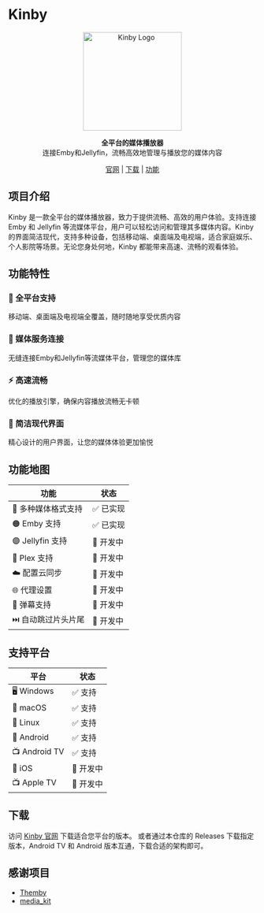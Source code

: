 # **Kinby**

<p align="center">
  <img src="https://kinby.xac.one/icon.webp" alt="Kinby Logo" width="200"/>
</p>

<p align="center">
  <strong>全平台的媒体播放器</strong><br>
  连接Emby和Jellyfin，流畅高效地管理与播放您的媒体内容
</p>

<p align="center">
  <a href="https://kinby.xac.one/">官网</a> |
  <a href="#下载">下载</a> |
  <a href="#功能特性">功能</a>
</p>

## 项目介绍

Kinby 是一款全平台的媒体播放器，致力于提供流畅、高效的用户体验。支持连接 Emby 和 Jellyfin 等流媒体平台，用户可以轻松访问和管理其多媒体内容。Kinby 的界面简洁现代，支持多种设备，包括移动端、桌面端及电视端，适合家庭娱乐、个人影院等场景。无论您身处何地，Kinby 都能带来高速、流畅的观看体验。

## 功能特性

### 📱 全平台支持
移动端、桌面端及电视端全覆盖，随时随地享受优质内容

### 🔄 媒体服务连接
无缝连接Emby和Jellyfin等流媒体平台，管理您的媒体库

### ⚡ 高速流畅
优化的播放引擎，确保内容播放流畅无卡顿

### 🎨 简洁现代界面
精心设计的用户界面，让您的媒体体验更加愉悦

## 功能地图

| 功能 | 状态 |
|------|------|
| 🎵 多种媒体格式支持 | ✅ 已实现 |
| 🟠 Emby 支持 | ✅ 已实现 |
| 🟣 Jellyfin 支持 | 🔄 开发中 |
| 🔷 Plex 支持 | 🔄 开发中 |
| ☁️ 配置云同步 | 🔄 开发中 |
| 🌐 代理设置 | 🔄 开发中 |
| 💬 弹幕支持 | 🔄 开发中 |
| ⏭️ 自动跳过片头片尾 | 🔄 开发中 |


## 支持平台
| 平台 | 状态 |
|------|------|
| 🖥️ Windows | ✅ 支持 |
| 🍎 macOS | ✅ 支持 |
| 🐧 Linux | ✅ 支持 |
| 📱 Android | ✅ 支持 |
| 📺 Android TV | ✅ 支持 |
| 📲 iOS | 🔄 开发中 |
| 📺 Apple TV | 🔄 开发中 |


## 下载

访问 [Kinby 官网](https://kinby.xac.one/) 下载适合您平台的版本。
或者通过本仓库的 Releases 下载指定版本，Android TV 和 Android 版本互通，下载合适的架构即可。

## 感谢项目

- [Themby](https://github.com/chicring/Themby)
- [media_kit](https://github.com/media-kit/media-kit)